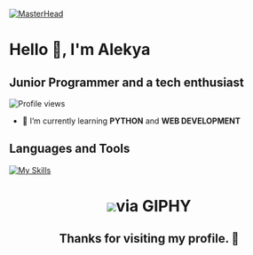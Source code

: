 [![MasterHead](https://user-images.githubusercontent.com/74038190/225813708-98b745f2-7d22-48cf-9150-083f1b00d6c9.gif)](https://github.com/Alekyapuram)

# Hello 👋, I'm Alekya

## Junior Programmer and a tech enthusiast

![Profile views](https://komarev.com/ghpvc/?username=Alekyapuram&label=Profile%20views&color=0e75b6&style=flat)


- 🌱 I’m currently learning **PYTHON** and **WEB DEVELOPMENT**

## Languages and Tools

[![My Skills](https://skillicons.dev/icons?i=python,linux,git,js,express,react,bitbucket,visualstudio&perline=7)](https://skillicons.dev)


<h1 align="center"> 
<img src = "https://giphy.com/gifs/MicrosoftCloud-msbuild-microsoft-build-L7AIyTuXaszW3shL0F">via GIPHY</a></p>
 </h1>

<h2 align="center"> Thanks for visiting my profile. 🌟</h2>
